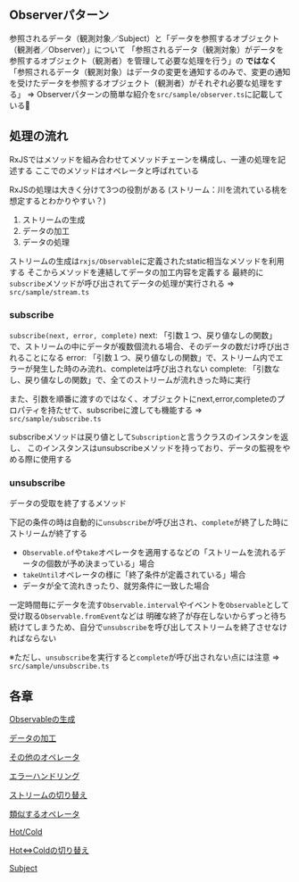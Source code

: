 ## Observerパターン
参照されるデータ（観測対象／Subject）と「データを参照するオブジェクト（観測者／Observer）」について
「参照されるデータ（観測対象）がデータを参照するオブジェクト（観測者）を管理して必要な処理を行う」の **ではなく**
「参照されるデータ（観測対象）はデータの変更を通知するのみで、変更の通知を受けたデータを参照するオブジェクト（観測者）がそれぞれ必要な処理をする」
=> Observerパターンの簡単な紹介を`src/sample/observer.ts`に記載している

## 処理の流れ
RxJSではメソッドを組み合わせてメソッドチェーンを構成し、一連の処理を記述する
ここでのメソッドはオペレータと呼ばれている

RxJSの処理は大きく分けて3つの役割がある
(ストリーム：川を流れている桃を想定するとわかりやすい？)
1. ストリームの生成
1. データの加工
1. データの処理

ストリームの生成は`rxjs/Observable`に定義されたstatic相当なメソッドを利用する
そこからメソッドを連結してデータの加工内容を定義する
最終的に`subscribe`メソッドが呼び出されてデータの処理が実行される
=> `src/sample/stream.ts`

### subscribe
`subscribe(next, error, complete)`
next: 「引数１つ、戻り値なしの関数」で、ストリームの中にデータが複数個流れる場合、そのデータの数だけ呼び出されることになる
error: 「引数１つ、戻り値なしの関数」で、ストリーム内でエラーが発生した時のみ流れ、completeは呼び出されない
complete: 「引数なし、戻り値なしの関数」で、全てのストリームが流れきった時に実行

また、引数を順番に渡すのではなく、オブジェクトにnext,error,completeのプロパティを持たせて、subscribeに渡しても機能する
=> `src/sample/subscribe.ts`

subscribeメソッドは戻り値として`Subscription`と言うクラスのインスタンを返し、
このインスタンスはunsubscribeメソッドを持っており、データの監視をやめる際に使用する

### unsubscribe
データの受取を終了するメソッド

下記の条件の時は自動的に`unsubscribe`が呼び出され、`complete`が終了した時にストリームが終了する
* `Observable.of`や`take`オペレータを適用するなどの「ストリームを流れるデータの個数が予め決まっている」場合
* `takeUntil`オペレータの様に「終了条件が定義されている」場合
* データが全て流れきったり、就労条件に一致した場合

一定時間毎にデータを流す`Observable.interval`やイベントを`Observable`として受け取る`Observable.fromEvent`などは
明確な終了が存在しないからずっと待ち続けてしまうため、自分で`unsubscribe`を呼び出してストリームを終了させなければならない

※ただし、`unsubscribe`を実行すると`complete`が呼び出されない点には注意
=> `src/sample/unsubscribe.ts`

## 各章

[Observableの生成](https://github.com/koolii/rxjs-beginner/blob/master/docs/create-observable.md)

[データの加工](https://github.com/koolii/rxjs-beginner/blob/master/docs/process-data.md)

[その他のオペレータ](https://github.com/koolii/rxjs-beginner/blob/master/docs/others-operators.md)

[エラーハンドリング](https://github.com/koolii/rxjs-beginner/blob/master/docs/error-handle.md)

[ストリームの切り替え](https://github.com/koolii/rxjs-beginner/blob/master/docs/switch-stream.md)

[類似するオペレータ](https://github.com/koolii/rxjs-beginner/blob/master/docs/similar-operators.md)

[Hot/Cold](https://github.com/koolii/rxjs-beginner/blob/master/docs/hot-cold.md)

[Hot<=>Coldの切り替え](https://github.com/koolii/rxjs-beginner/blob/master/docs/convert-cold-hot.md)

[Subject](https://github.com/koolii/rxjs-beginner/blob/master/docs/subject.md)